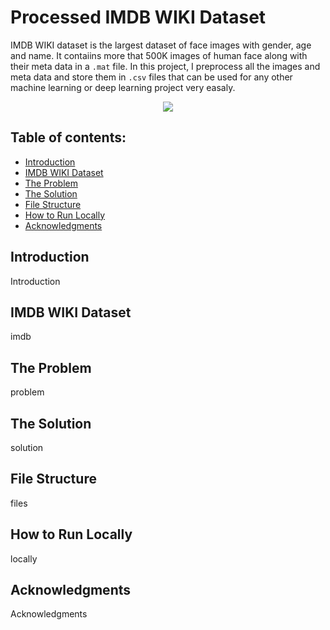 # Processed IMDB WIKI Dataset

IMDB WIKI dataset is the largest dataset of face images with gender, age and name. It contaiins more that 500K images of human face along with their meta data in a `.mat` file. In this project, I preprocess all the images and meta data and store them in `.csv` files that can be used for any other machine learning or deep learning project very easaly. 

<p align="center">
  <img src="https://user-images.githubusercontent.com/34741145/51108233-75bac680-1817-11e9-8b79-6a1ee05d8aa4.png" />
</p>

## Table of contents:
- [Introduction](#introduction)
- [IMDB WIKI Dataset](#imdb-wiki-dataset)
- [The Problem](#the-problem)
- [The Solution](#the-solution)
- [File Structure](#file-structure)
- [How to Run Locally](#how-to-run-locally)
- [Acknowledgments](#acknowledgments)

## Introduction
Introduction

## IMDB WIKI Dataset
imdb

## The Problem
problem

## The Solution
solution

## File Structure
files

## How to Run Locally
locally

## Acknowledgments
Acknowledgments
